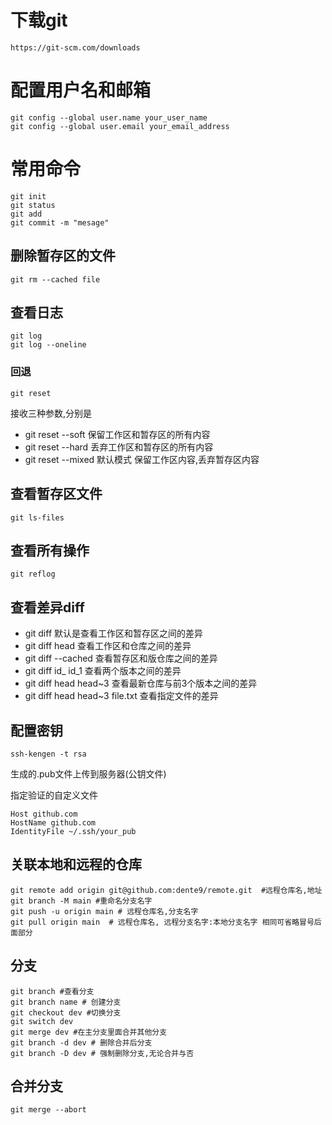 # 下载git

```
https://git-scm.com/downloads
```

# 配置用户名和邮箱

```
git config --global user.name your_user_name
git config --global user.email your_email_address

```

# 常用命令

```
git init
git status
git add
git commit -m "mesage"

```

## 删除暂存区的文件

```
git rm --cached file
```

## 查看日志

```
git log
git log --oneline
```

### 回退

```
git reset

```

接收三种参数,分别是

- git reset  --soft 保留工作区和暂存区的所有内容
- git reset --hard 丢弃工作区和暂存区的所有内容
- git reset --mixed 默认模式 保留工作区内容,丢弃暂存区内容

## 查看暂存区文件

```
git ls-files
```

## 查看所有操作

```
git reflog
```

## 查看差异diff

- git diff  默认是查看工作区和暂存区之间的差异
- git diff head 查看工作区和仓库之间的差异
- git diff --cached 查看暂存区和版仓库之间的差异
- git diff id_ id_1 查看两个版本之间的差异
- git diff head head~3 查看最新仓库与前3个版本之间的差异
- git diff head head~3 file.txt 查看指定文件的差异

## 配置密钥

```
ssh-kengen -t rsa
```

生成的.pub文件上传到服务器(公钥文件)

指定验证的自定义文件

```
Host github.com
HostName github.com
IdentityFile ~/.ssh/your_pub
```

## 关联本地和远程的仓库

```
git remote add origin git@github.com:dente9/remote.git  #远程仓库名,地址
git branch -M main #重命名分支名字
git push -u origin main # 远程仓库名,分支名字
git pull origin main  # 远程仓库名, 远程分支名字:本地分支名字 相同可省略冒号后面部分
```

## 分支

```
git branch #查看分支
git branch name # 创建分支
git checkout dev #切换分支
git switch dev
git merge dev #在主分支里面合并其他分支
git branch -d dev # 删除合并后分支
git branch -D dev # 强制删除分支,无论合并与否
```

## 合并分支

```
git merge --abort

```
